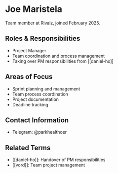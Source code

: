# Joe Maristela

Team member at Rivalz, joined February 2025.

## Roles & Responsibilities
- Project Manager
- Team coordination and process management
- Taking over PM responsibilities from [[daniel-ho]]

## Areas of Focus
- Sprint planning and management
- Team process coordination
- Project documentation
- Deadline tracking

## Contact Information
- Telegram: @parkhealthoer

## Related Terms
- [[daniel-ho]]: Handover of PM responsibilities
- [[vord]]: Team project management